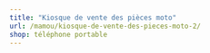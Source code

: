 ```yaml
---
title: "Kiosque de vente des pièces moto"
url: /mamou/kiosque-de-vente-des-pieces-moto-2/
shop: téléphone portable
---
```


